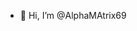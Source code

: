 - 👋 Hi, I’m @AlphaMAtrix69

<!---
AlphaMAtrix69/AlphaMAtrix69 is a ✨ special ✨ repository because its `README.md` (this file) appears on your GitHub profile.
You can click the Preview link to take a look at your changes.
--->
